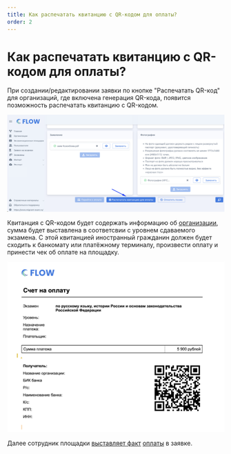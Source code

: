 ```yaml
---
title: Как распечатать квитанцию с QR-кодом для оплаты?
order: 2
---
```


# Как распечатать квитанцию с QR-кодом для оплаты?

При создании/редактировании заявки по кнопке "Распечатать QR-код" для организаций, где включена генерация QR-кода, появится позможность распечатать квитанцию c QR-кодом.

![](<../../.gitbook/assets/image (366).png>)

Квитанция с QR-кодом будет содержать информацию об [организации](../../flow.-rabota-s-dokumentami/organizaciya.md), сумма будет выставлена в соответсвии с уровнем сдаваемого экзамена. С этой квитанцией иностранный гражданин  должен будет сходить к банкомату или платёжному терминалу, произвести оплату и принести чек об оплате на площадку.

![](<../../.gitbook/assets/image (31).png>)

Далее сотрудник площадки [выставляет факт](kak-vruchnuyu-postavit-oplatu-po-zayavke.md) [оплаты](kak-vruchnuyu-postavit-oplatu-po-zayavke.md) в заявке.